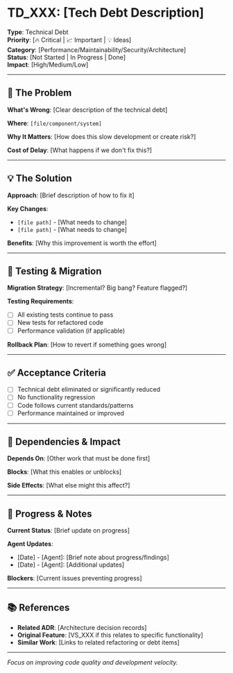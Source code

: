 # TD_XXX: [Tech Debt Description]

**Type**: Technical Debt  
**Priority**: [🔥 Critical | 📈 Important | 💡 Ideas]  
**Category**: [Performance/Maintainability/Security/Architecture]  
**Status**: [Not Started | In Progress | Done]  
**Impact**: [High/Medium/Low]

---

## 🔧 The Problem
**What's Wrong**: [Clear description of the technical debt]

**Where**: `[file/component/system]`

**Why It Matters**: [How does this slow development or create risk?]

**Cost of Delay**: [What happens if we don't fix this?]

---

## 💡 The Solution
**Approach**: [Brief description of how to fix it]

**Key Changes**:
- `[file path]` - [What needs to change]
- `[file path]` - [What needs to change]

**Benefits**: [Why this improvement is worth the effort]

---

## 🧪 Testing & Migration
**Migration Strategy**: [Incremental? Big bang? Feature flagged?]

**Testing Requirements**:
- [ ] All existing tests continue to pass
- [ ] New tests for refactored code
- [ ] Performance validation (if applicable)

**Rollback Plan**: [How to revert if something goes wrong]

---

## ✅ Acceptance Criteria
- [ ] Technical debt eliminated or significantly reduced
- [ ] No functionality regression
- [ ] Code follows current standards/patterns
- [ ] Performance maintained or improved

---

## 🔄 Dependencies & Impact
**Depends On**: [Other work that must be done first]

**Blocks**: [What this enables or unblocks]

**Side Effects**: [What else might this affect?]

---

## 📝 Progress & Notes

**Current Status**: [Brief update on progress]

**Agent Updates**:
- [Date] - [Agent]: [Brief note about progress/findings]
- [Date] - [Agent]: [Additional updates]

**Blockers**: [Current issues preventing progress]

---

## 📚 References
- **Related ADR**: [Architecture decision records]
- **Original Feature**: [VS_XXX if this relates to specific functionality]
- **Similar Work**: [Links to related refactoring or debt items]

---

*Focus on improving code quality and development velocity.*